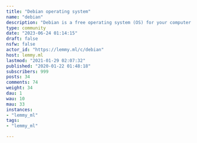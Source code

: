 ```yaml
---
title: "Debian operating system" 
name: "debian"
description: "Debian is a free operating system (OS) for your computer. An operating system is the set of basic programs and utilities that make your computer run. Debian provides more than a pure OS: it comes with over 59000 packages, precompiled software bundled up in a nice format for easy installation on your machine."
type: community
date: "2023-06-24 01:14:15"
draft: false
nsfw: false
actor_id: "https://lemmy.ml/c/debian"
host: lemmy.ml
lastmod: "2021-01-29 02:07:32"
published: "2020-01-22 01:48:18"
subscribers: 999
posts: 34
comments: 74
weight: 34
dau: 1
wau: 10
mau: 33
instances:
- "lemmy_ml"
tags: 
- "lemmy_ml"

---
```

